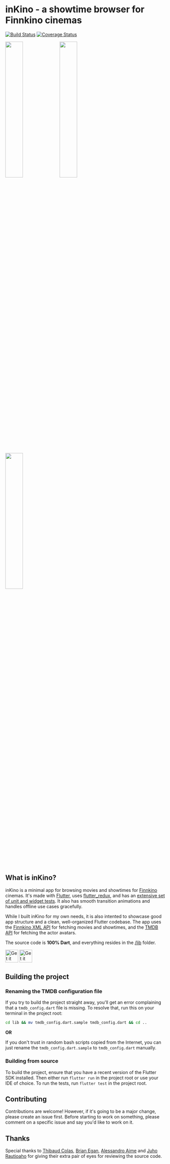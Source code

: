 # inKino - a showtime browser for Finnkino cinemas

[![Build Status](https://travis-ci.org/roughike/inKino.svg?branch=development)](https://travis-ci.org/roughike/inKino) [![Coverage Status](https://coveralls.io/repos/github/roughike/inKino/badge.svg?branch=development)](https://coveralls.io/github/roughike/inKino?branch=development)

<img src="https://github.com/roughike/inKino/blob/development/screenshots/now_in_theaters.png" width="33%" /> <img src="https://github.com/roughike/inKino/blob/development/screenshots/showtimes.png" width="33%" /> <img src="https://github.com/roughike/inKino/blob/development/screenshots/event_details.png" width="33%" />

## What is inKino?

inKino is a minimal app for browsing movies and showtimes for [Finnkino](https://finnkino.fi/) cinemas. It's made with [Flutter](https://flutter.io/), uses [flutter_redux](https://github.com/brianegan/flutter_redux),  and has an [extensive set of unit and widget tests](https://github.com/roughike/inKino/tree/development/test). It also has smooth transition animations and handles offline use cases gracefully.

While I built inKino for my own needs, it is also intented to showcase good app structure and a clean, well-organized Flutter codebase. The app uses the [Finnkino XML API](https://finnkino.fi/xml) for fetching movies and showtimes, and the [TMDB API](https://www.themoviedb.org/documentation/api) for fetching the actor avatars.

The source code is **100% Dart**, and everything resides in the [/lib](https://github.com/roughike/inKino/tree/development/lib) folder.

<div>
<a href='https://play.google.com/store/apps/details?id=com.roughike.inkino'><img alt='Get it on Google Play' src='https://github.com/roughike/inKino/blob/development/screenshots/google_play.png' height='40px'/></a> <a href='https://itunes.apple.com/us/app/inkino/id1367181450'><img alt='Get it on the App Store' src='https://github.com/roughike/inKino/blob/development/screenshots/app_store.png' height='40px'/></a>
</div>

## Building the project

### Renaming the TMDB configuration file

If you try to build the project straight away, you'll get an error complaining that a `tmdb_config.dart` file is missing. To resolve that, run this on your terminal in the project root:

```bash
cd lib && mv tmdb_config.dart.sample tmdb_config.dart && cd ..
```

**OR**

If you don't trust in random bash scripts copied from the Internet, you can just rename the `tmdb_config.dart.sample` to `tmdb_config.dart` manually.

### Building from source

To build the project, ensure that you have a recent version of the Flutter SDK installed. Then either run `flutter run` in the project root or use your IDE of choice. To run the tests, run `flutter test` in the project root.

## Contributing

Contributions are welcome! However, if it's going to be a major change, please create an issue first. Before starting to work on something, please comment on a specific issue and say you'd like to work on it.

## Thanks

Special thanks to [Thibaud Colas](https://twitter.com/thibaud_colas), [Brian Egan](https://twitter.com/brianegan), [Alessandro Aime](https://twitter.com/aimealessandro) and [Juho Rautioaho](https://github.com/Jraut) for giving their extra pair of eyes for reviewing the source code.
